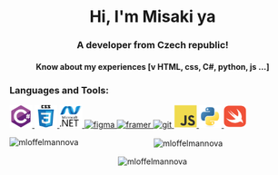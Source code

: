 <html>
<h1 align="center">Hi, I'm Misaki ya</h1>
<h3 align="center">A developer from Czech republic!</h3>

<h4 align="center">Know about my experiences [v HTML, css, C#, python, js ...]</h4>


<h3 align="left">Languages and Tools:</h3>
<p align="left"> 
  <a align="center" href="https://www.w3schools.com/cs/" target="_blank" rel="noreferrer"> 
    <img src="https://raw.githubusercontent.com/devicons/devicon/master/icons/csharp/csharp-original.svg" alt="csharp" width="40" height="40"/> </a> 
  
  <a align="center" href="https://www.w3schools.com/css/" target="_blank" rel="noreferrer"> 
    <img src="https://raw.githubusercontent.com/devicons/devicon/master/icons/css3/css3-original-wordmark.svg" alt="css3" width="40" height="40"/> </a> 
  
  <a align="center" href="https://dotnet.microsoft.com/" target="_blank" rel="noreferrer"> 
    <img src="https://raw.githubusercontent.com/devicons/devicon/master/icons/dot-net/dot-net-original-wordmark.svg" alt="dotnet" width="40" height="40"/> </a> 
    
  <a align="center" href="https://www.figma.com/" target="_blank" rel="noreferrer"> 
  <img src="https://www.vectorlogo.zone/logos/figma/figma-icon.svg" alt="figma" width="40" height="40"/> </a> 
  
  <a align="center" href="https://www.framer.com/" target="_blank" rel="noreferrer"> 
  <img src="https://www.vectorlogo.zone/logos/framer/framer-icon.svg" alt="framer" width="40" height="40"/> </a>
  
  <a align="center" href="https://git-scm.com/" target="_blank" rel="noreferrer"> 
  <img src="https://www.vectorlogo.zone/logos/git-scm/git-scm-icon.svg" alt="git" width="40" height="40"/> </a> 
  
  <a align="center" href="https://developer.mozilla.org/en-US/docs/Web/JavaScript" target="_blank" rel="noreferrer"> 
    <img src="https://raw.githubusercontent.com/devicons/devicon/master/icons/javascript/javascript-original.svg" alt="javascript" width="40" height="40"/> </a> 
    
  <a align="center" href="https://www.python.org" target="_blank" rel="noreferrer"> 
  <img src="https://raw.githubusercontent.com/devicons/devicon/master/icons/python/python-original.svg" alt="python" width="40" height="40"/> </a> 
  
  <a align="center" href="https://developer.apple.com/swift/" target="_blank" rel="noreferrer"> 
  <img src="https://raw.githubusercontent.com/devicons/devicon/master/icons/swift/swift-original.svg" alt="swift" width="40" height="40"/> </a>
  </p>

<p align="center"><img align="left" src="https://github-readme-stats.vercel.app/api/top-langs?username=mloffelmannova&show_icons=true&locale=en&layout=compact" alt="mloffelmannova" /></p>

<p align="center">&nbsp;<img align="center" src="https://github-readme-stats.vercel.app/api?username=mloffelmannova&show_icons=true&locale=en" alt="mloffelmannova" /></p>

<p align="center"><img align="center" src="https://github-readme-streak-stats.herokuapp.com/?user=mloffelmannova&" alt="mloffelmannova" /></p>
</html>
